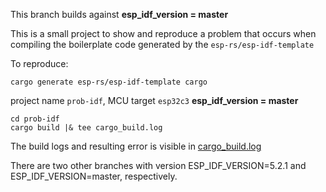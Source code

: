 This branch builds against **esp_idf_version = master**

This is a small project to show and reproduce a problem that occurs when compiling the boilerplate code generated by 
the `esp-rs/esp-idf-template`

To reproduce:

`cargo generate esp-rs/esp-idf-template cargo`

project name `prob-idf`, MCU target `esp32c3` **esp_idf_version = master**

```
cd prob-idf
cargo build |& tee cargo_build.log
```

The build logs and resulting error is visible in [cargo_build.log](cargo_build.log)


There are two other branches with version ESP_IDF_VERSION=5.2.1  and ESP_IDF_VERSION=master, respectively.
